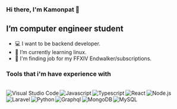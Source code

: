 ### Hi there, I'm Kamonpat 👋

## I’m computer engineer student
 - 💻 I want to be backend developer.
 - 🌱 I’m currently learning linux.
 - 💸 I'm finding job for my FFXIV Endwalker/subscriptions.

### Tools that i'm have experience with
<br />
<img alt="Visual Studio Code" align="left" 
src="https://img.icons8.com/external-tal-revivo-color-tal-revivo/48/000000/external-visual-studio-code-is-a-source-code-editor-developed-by-microsoft-logo-color-tal-revivo.png"/>
<img alt="Javascript" align="left"
src="https://img.icons8.com/external-tal-revivo-color-tal-revivo/48/000000/external-javascript-is-a-high-level-interpreted-programming-language-logo-color-tal-revivo.png"/>
<img alt="Typescript" align="left"
src="https://img.icons8.com/external-tal-revivo-color-tal-revivo/48/000000/external-typescript-an-open-source-programming-language-developed-and-maintained-by-microsoft-logo-color-tal-revivo.png" />
<img alt="React" align="left"
src="https://img.icons8.com/color/48/000000/react-native.png" />
<img alt="Node.js" align="left"
src="https://img.icons8.com/fluency/48/000000/node-js.png" />
<img alt="Laravel" align="left"
src="https://img.icons8.com/fluency/48/000000/laravel.png" />
<img alt="Python" align="left"
src="https://img.icons8.com/fluency/48/000000/python.png"/>
<img alt="Graphql" align="left"
src="https://img.icons8.com/color/48/000000/graphql.png"/>
<img alt="MongoDB" align="left"
src="https://img.icons8.com/external-tal-revivo-shadow-tal-revivo/48/000000/external-mongodb-a-cross-platform-document-oriented-database-program-logo-shadow-tal-revivo.png"/>
<img alt="MySQL" align="left"
src="https://img.icons8.com/external-tal-revivo-color-tal-revivo/48/000000/external-mysql-an-open-source-relational-database-management-system-logo-color-tal-revivo.png"/>
